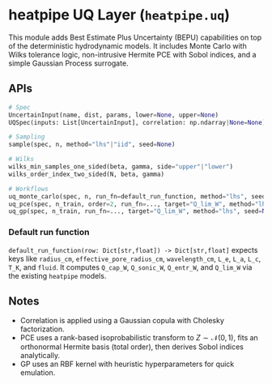 # heatpipe UQ Layer (`heatpipe.uq`)

This module adds Best Estimate Plus Uncertainty (BEPU) capabilities on top of the deterministic hydrodynamic models. It includes Monte Carlo with Wilks tolerance logic, non-intrusive Hermite PCE with Sobol indices, and a simple Gaussian Process surrogate.

## APIs

```python
# Spec
UncertainInput(name, dist, params, lower=None, upper=None)
UQSpec(inputs: List[UncertainInput], correlation: np.ndarray|None=None)

# Sampling
sample(spec, n, method="lhs"|"iid", seed=None)

# Wilks
wilks_min_samples_one_sided(beta, gamma, side="upper"|"lower")
wilks_order_index_two_sided(N, beta, gamma)

# Workflows
uq_monte_carlo(spec, n, run_fn=default_run_function, method="lhs", seed=None)
uq_pce(spec, n_train, order=2, run_fn=..., target="Q_lim_W", method="lhs", seed=None)
uq_gp(spec, n_train, run_fn=..., target="Q_lim_W", method="lhs", seed=None)
```

### Default run function
`default_run_function(row: Dict[str,float]) -> Dict[str,float]` expects keys like `radius_cm`, `effective_pore_radius_cm`, `wavelength_cm`, `L_e`, `L_a`, `L_c`, `T_K`, and `fluid`. It computes `Q_cap_W`, `Q_sonic_W`, `Q_entr_W`, and `Q_lim_W` via the existing `heatpipe` models.

## Notes
- Correlation is applied using a Gaussian copula with Cholesky factorization.
- PCE uses a rank-based isoprobabilistic transform to $Z\sim \mathcal N(0,1)$, fits an orthonormal Hermite basis (total order), then derives Sobol indices analytically.
- GP uses an RBF kernel with heuristic hyperparameters for quick emulation.
